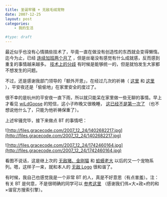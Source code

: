 ```yaml
---
title: 圣诞牢骚 + 无敌毛绒宠物
date: 2007-12-25
layout: post
categories:
    - 我的生活

#type: draft
---
```


最近似乎也没有心情搞些技术了，毕竟一直在做没有创造性的东西就会变得懒惰。迄今为止，已经 [连续加班两个月了]({{site.urls}}/posts/427/) ，但是丝毫没有感觉有什么成就感，反而感到重复的事情越来越多。 [技术上的分歧]({{site.urls}}/posts/115/) 有时候是能够统一的，但是就怕发生大家都不想发生的问题。

不过，还是感谢我部门领导的「额外开恩」，在经过几次的祈祷（ [这里]({{site.urls}}/posts/427/) 和 [这里]({{site.urls}}/posts/302/) ），平安夜还是「偷偷地」在家里安全的度过了。

很不幸的是杭州的平安夜一直下雨，所以就只能呆在家里做一些无聊的事情。早上才看见  [wiLdGoose](http://www.xuchao.cn)  的短信，这小子昨晚又很晚睡， [这已经不是第一次了]({{site.urls}}/posts/328/) （也不想说他什么了，只能为他祈祷保重了）。

上述牢骚完毕，接下来做点 BT 的事情吧：

![http://files.gracecode.com/2007_12_24/1402682217.jpg](http://files.gracecode.com/2007_12_24/1402682217.jpg)

![http://files.gracecode.com/2007_12_24/1742460164.jpg](http://files.gracecode.com/2007_12_24/1742460164.jpg)

看图不说话，这是继上次的 [无敌猪、金刚猫]({{site.urls}}/posts/170/) 和 [蛤蟆老大]({{site.urls}}/posts/339/) 以后的又一个宠物系列。嗯，这样子一来，就和本人的 [无敌 Logo]({{site.urls}}/posts/442/) 很和谐了。

有时候，我自己也感觉我是一个非常 BT 的人，真是不好意思（有点害羞）。注：有关 BT 是何意，不是很明确的同学可以 [参考这里](http://bk.baidu.com/view/822.htm) （感谢我们伟×大×政×府的和×谐官方搜索引擎）。
